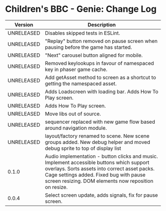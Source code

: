 # Children's BBC - Genie: Change Log

| Version | Description |
|---------|-------------|
| UNRELEASED | Disables skipped tests in ESLint. |
| UNRELEASED | "Replay" button removed on pause screen when pausing before the game has started. |
| UNRELEASED | "Next" carousel button aligned for mobile. |
| UNRELEASED | Removed keylookups in favour of namespaced key in phaser game cache.
| UNRELEASED | Add getAsset method to screen as a shortcut to getting the namespaced asset.
| UNRELEASED | Adds Loadscreen with loading bar. Adds How To Play screen.
| UNRELEASED | Adds How To Play screen.  |
| UNRELEASED | Move libs out of source. |
| UNRELEASED | sequencer replaced with new game flow based around navigation module. |
| UNRELEASED | layout/factory renamed to scene. New scene groups added. New debug helper and moved debug sprite to top of display list|
| 0.1.0 | Audio implementation - button clicks and music. Implement accessible buttons which support overlays. Sorts assets into correct asset packs. Cage settings added. Fixed bug with pause screen resizing. DOM elements now reposition on resize.  |
| 0.0.4 | Select screen update, adds signals, fix for pause screen. |
